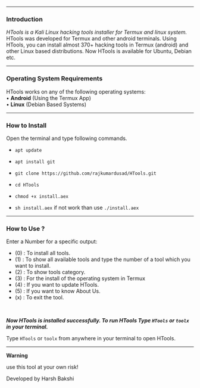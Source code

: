 
------------------------------------------------------------------------

### Introduction

*HTools is a Kali Linux hacking tools installer for Termux and linux system.*
HTools was developed for Termux and other android terminals. Using HTools, you can install almost 370+ hacking tools in Termux (android) and other Linux based distributions. Now HTools is available for Ubuntu, Debian etc.

------------------------------------------------------------------------

### Operating System Requirements

HTools works on any of the following operating systems:<br>
• **Android** (Using the Termux App) <br>
• **Linux** (Debian Based Systems) <br>

------------------------------------------------------------------------

### How to Install

Open the terminal and type following commands.

* `apt update`

* `apt install git`

* `git clone https://github.com/rajkumardusad/HTools.git`

* `cd HTools`

* `chmod +x install.aex`

* `sh install.aex` if not work than use `./install.aex`

------------------------------------------------------------------------

### How to Use ?

Enter a Number for a specific output:
- (0) : To install all tools.
- (1) : To show all available tools and type the number of a tool which you want to install.
- (2) : To show tools category.
- (3) : For the install of the operating system in Termux
- (4) : If you want to update HTools.
- (5) : If you want to know About Us.
- (x) : To exit the tool.

<br/>

***Now HTools is installed successfully. To run HTools Type `HTools` or `toolx` in your terminal.***

Type `HTools` or `toolx` from anywhere in your terminal to open HTools.

------------------------------------------------------------------------

**Warning**

use this tool at your own risk!

Developed by Harsh Bakshi
